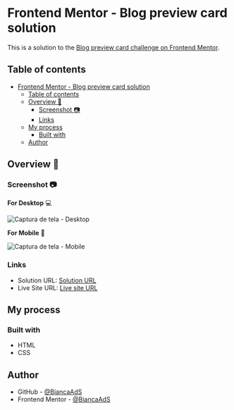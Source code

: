 # Frontend Mentor - Blog preview card solution

This is a solution to the [Blog preview card challenge on Frontend Mentor](https://www.frontendmentor.io/challenges/blog-preview-card-ckPaj01IcS/hub).

## Table of contents

- [Frontend Mentor - Blog preview card solution](#frontend-mentor---blog-preview-card-solution)
  - [Table of contents](#table-of-contents)
  - [Overview :rocket:](#overview-rocket)
    - [Screenshot :camera:](#screenshot-camera)
    - [Links](#links)
  - [My process](#my-process)
    - [Built with](#built-with)
  - [Author](#author)

## Overview :rocket:

### Screenshot :camera:

**For Desktop** :computer:

![Captura de tela - Desktop](./assets/images/)

**For Mobile** :iphone:

![Captura de tela - Mobile](./assets/images/)

### Links

- Solution URL: [Solution URL](https://github.com/BiancaAdS/blog-preview-card)
- Live Site URL: [Live site URL](https://product-preview-card-component-gamma.vercel.app/)

## My process

### Built with

- HTML
- CSS

## Author

- GitHub - [@BiancaAdS](https://github.com/BiancaAdS)
- Frontend Mentor - [@BiancaAdS](https://www.frontendmentor.io/profile/BiancaAdS)
